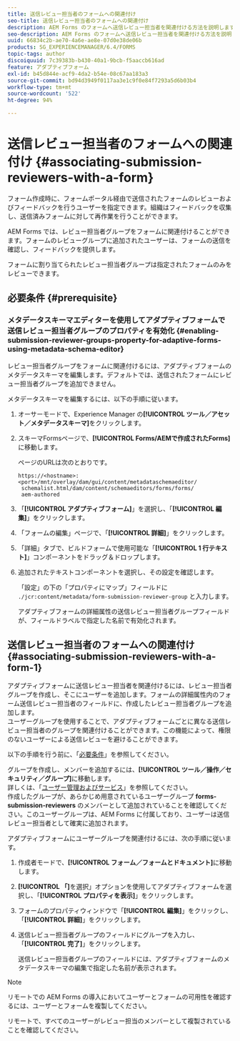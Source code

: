 ```yaml
---
title: 送信レビュー担当者のフォームへの関連付け
seo-title: 送信レビュー担当者のフォームへの関連付け
description: AEM Forms のフォームへ送信レビュー担当者を関連付ける方法を説明します。関連付けられたレビュー担当者は、送信されたフォームをフォームポータル経由でレビューします。
seo-description: AEM Forms のフォームへ送信レビュー担当者を関連付ける方法を説明します。関連付けられたレビュー担当者は、送信されたフォームをフォームポータル経由でレビューします。
uuid: 66834c2b-ae70-4a6e-ae8e-07d0e38de06b
products: SG_EXPERIENCEMANAGER/6.4/FORMS
topic-tags: author
discoiquuid: 7c39383b-b430-40a1-9bcb-f5aaccb616ad
feature: アダプティブフォーム
exl-id: b45d844e-acf9-4da2-b54e-08c67aa183a3
source-git-commit: bd94d3949f0117aa3e1c9f0e84f7293a5d6b03b4
workflow-type: tm+mt
source-wordcount: '522'
ht-degree: 94%

---
```


# 送信レビュー担当者のフォームへの関連付け  {#associating-submission-reviewers-with-a-form}

フォーム作成時に、フォームポータル経由で送信されたフォームのレビューおよびフィードバックを行うユーザーを指定できます。組織はフィードバックを収集し、送信済みフォームに対して再作業を行うことができます。

AEM Forms では、レビュー担当者グループをフォームに関連付けることができます。フォームのレビューグループに追加されたユーザーは、フォームの送信を確認し、フィードバックを提供します。

フォームに割り当てられたレビュー担当者グループは指定されたフォームのみをレビューできます。

## 必要条件 {#prerequisite}

### メタデータスキーマエディターを使用してアダプティブフォームで送信レビュー担当者グループのプロパティを有効化  {#enabling-submission-reviewer-groups-property-for-adaptive-forms-using-metadata-schema-editor}

レビュー担当者グループをフォームに関連付けるには、アダプティブフォームのメタデータスキーマを編集します。デフォルトでは、送信されたフォームにレビュー担当者グループを追加できません。

メタデータスキーマを編集するには、以下の手順に従います。

1. オーサーモードで、Experience Manager の&#x200B;**[!UICONTROL ツール／アセット／メタデータスキーマ]**&#x200B;をクリックします。
1. スキーマFormsページで、**[!UICONTROL Forms/AEMで作成されたForms]**&#x200B;に移動します。

   ページのURLは次のとおりです。

   ```
   https://<hostname>:<port>/mnt/overlay/dam/gui/content/metadataschemaeditor/
    schemalist.html/dam/content/schemaeditors/forms/forms/
    aem-authored
   ```

1. 「**[!UICONTROL アダプティブフォーム]**」を選択し、「**[!UICONTROL 編集]**」をクリックします。
1. 「フォームの編集」ページで、「**[!UICONTROL 詳細]**」をクリックします。
1. 「詳細」タブで、ビルドフォームで使用可能な「**[!UICONTROL 1 行テキスト]**」コンポーネントをドラッグ＆ドロップします。
1. 追加されたテキストコンポーネントを選択し、その設定を確認します。

   「設定」の下の「プロパティにマップ」フィールドに `./jcr:content/metadata/form-submission-reviewer-group` と入力します。

   アダプティブフォームの詳細属性の送信レビュー担当者グループフィールドが、フィールドラベルで指定した名前で有効化されます。

## 送信レビュー担当者のフォームへの関連付け {#associating-submission-reviewers-with-a-form-1}

アダプティブフォームに送信レビュー担当者を関連付けるには、レビュー担当者グループを作成し、そこにユーザーを追加します。フォームの詳細属性内のフォーム送信レビュー担当者のフィールドに、作成したレビュー担当者グループを追加します。\
ユーザーグループを使用することで、アダプティブフォームごとに異なる送信レビュー担当者のグループを関連付けることができます。この機能によって、権限のないユーザーによる送信レビューを避けることができます。

以下の手順を行う前に、「[必要条件](/help/forms/using/adding-reviewers-form.md#prerequisite)」を参照してください。

グループを作成し、メンバーを追加するには、**[!UICONTROL ツール／操作／セキュリティ／グループ]**&#x200B;に移動します。\
詳しくは、「[ユーザー管理およびサービス](/help/sites-administering/security.md)」を参照してください。\
作成したグループが、あらかじめ用意されているユーザーグループ **forms-submission-reviewers** のメンバーとして追加されていることを確認してください。このユーザーグループは、AEM Forms に付属しており、ユーザーは送信レビュー担当者として確実に追加されます。

アダプティブフォームにユーザーグループを関連付けるには、次の手順に従います。

1. 作成者モードで、**[!UICONTROL フォーム／フォームとドキュメント]**&#x200B;に移動します。
1. **[!UICONTROL 「]**&#x200B;を選択」オプションを使用してアダプティブフォームを選択し、「**[!UICONTROL プロパティを表示]**」をクリックします。
1. フォームのプロパティウィンドウで「**[!UICONTROL 編集]**」をクリックし、「**[!UICONTROL 詳細]**」をクリックします。
1. 送信レビュー担当者グループのフィールドにグループを入力し、「**[!UICONTROL 完了]**」をクリックします。

   送信レビュー担当者グループのフィールドには、アダプティブフォームのメタデータスキーマの編集で指定した名前が表示されます。

>[!NOTE]
>
>リモートでの AEM Forms の導入においてユーザーとフォームの可用性を確認するには、ユーザーとフォームを複製してください。
>
>リモートで、すべてのユーザーがレビュー担当のメンバーとして複製されていることを確認してください。
